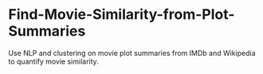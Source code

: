# Find-Movie-Similarity-from-Plot-Summaries
Use NLP and clustering on movie plot summaries from IMDb and Wikipedia to quantify movie similarity. 
